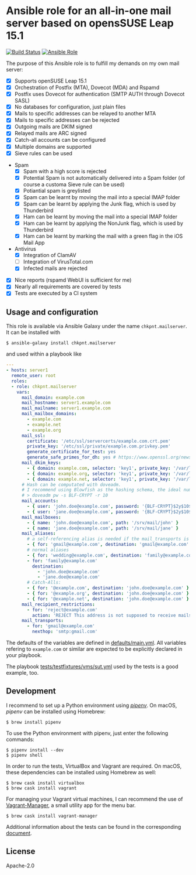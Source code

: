 # Ansible role for an all-in-one mail server based on opensSUSE Leap 15.1

[![Build Status](https://img.shields.io/travis/com/chkpnt/chkpnt-mailserver/master?label=Tests&style=flat-square)](https://travis-ci.com/chkpnt/chkpnt-mailserver)
[![Ansible Role](https://img.shields.io/ansible/role/d/39777?label=Ansible%20Galaxy%20downloads&style=flat-square)](https://galaxy.ansible.com/chkpnt/mailserver)

The purpose of this Ansible role is to fulfill my demands on my own mail server:

- [x] Supports openSUSE Leap 15.1
- [x] Orchestration of Postfix (MTA), Dovecot (MDA) and Rspamd
- [x] Postfix uses Dovecot for authentication (SMTP AUTH through Dovecot SASL)
- [x] No databases for configuration, just plain files
- [x] Mails to specific addresses can be relayed to another MTA
- [x] Mails to specific addresses can be rejected
- [x] Outgoing mails are DKIM signed
- [x] Relayed mails are ARC signed
- [x] Catch-all accounts can be configured
- [x] Multiple domains are supported
- [x] Sieve rules can be used
- Spam
  - [x] Spam with a high score is rejected
  - [x] Potential Spam is not automatically delivered into a Spam folder (of course a customa Sieve rule can be used)
  - [x] Potiantial spam is greylisted
  - [x] Spam can be learnt by moving the mail into a special IMAP folder
  - [x] Spam can be learnt by applying the Junk flag, which is used by Thunderbird
  - [x] Ham can be learnt by moving the mail into a special IMAP folder
  - [x] Ham can be learnt by applying the NonJunk flag, which is used by Thunderbird
  - [x] Ham can be learnt by marking the mail with a green flag in the iOS Mail App
- Antivirus
  - [x] Integration of ClamAV
  - [ ] Integration of VirusTotal.com
  - [x] Infected mails are rejected
- [x] Nice reports (rspamd WebUI is sufficient for me)
- [x] Nearly all requirements are covered by tests
- [x] Tests are executed by a CI system

## Usage and configuration

This role is available via Ansible Galaxy under the name `chkpnt.mailserver`. It can be installed with
```
$ ansible-galaxy install chkpnt.mailserver
```
and used within a playbook like
```yaml
---
- hosts: server1
  remote_user: root
  roles:
  - role: chkpnt.mailserver
    vars:
      mail_domain: example.com
      mail_hostname: server1.example.com
      mail_mailname: server1.example.com
      mail_mailbox_domains:
        - example.com
        - example.net
        - example.org
      mail_ssl:
        certificate: '/etc/ssl/servercerts/example.com.crt.pem'
        private_key: '/etc/ssl/private/example.com.privkey.pem'
        generate_certificate_for_test: yes
        generate_safe_primes_for_dh: yes # https://www.openssl.org/news/secadv/20160128.txt
      mail_dkim_keys:
        - { domain: example.com, selector: 'key1', private_key: '/var/lib/rspamd/dkim/example.com.key1.key' }
        - { domain: example.org, selector: 'key1', private_key: '/var/lib/rspamd/dkim/example.org.key1.key' }
        - { domain: example.net, selector: 'key1', private_key: '/var/lib/rspamd/dkim/example.net.key1.key' }
      # Hash can be computated with doveadm.
      # I recommend using Blowfish as the hashing schema, the ideal number of rounds depends on your system.
      # > doveadm pw -s BLF-CRYPT -r 10
      mail_accounts:
        - { user: 'john.doe@example.com', password: '{BLF-CRYPT}$2y$10$6W9VYuRklwLg8y2UoP6YHuK5Q8g7g.LOJdSa7K4CgoVMmARNYMVMK' } # Password: changeme
        - { user: 'jane.doe@example.com', password: '{BLF-CRYPT}$2y$10$wZtIn5uHAsbsMgMmOdBdU.qbRgrQxfeej65G63aUxMaDNEHfb8P2e' } # Password: changeme
      mail_mailboxes:
        - { name: 'john.doe@example.com', path: '/srv/mail/john' }
        - { name: 'jane.doe@example.com', path: '/srv/mail/jane' }
      mail_aliases:
        # a self-referencing alias is needed if the mail_transports is used
        - { for: 'gmail@example.com', destination: 'gmail@example.com' }
        # normal aliases
        - { for: 'wedding@example.com', destination: 'family@example.com' }
        - for: 'family@example.com'
          destination:
            - 'john.doe@example.com'
            - 'jane.doe@example.com'
        # Catch-Alls:
        - { for: '@example.com', destination: 'john.doe@example.com' }
        - { for: '@example.org', destination: 'john.doe@example.com' }
        - { for: '@example.net', destination: 'john.doe@example.com' }
      mail_recipient_restrictions:
        - for: 'reject@example.com'
          action: 'REJECT This address is not supposed to receive mails!'
      mail_transports:
        - for: 'gmail@example.com'
          nexthop: 'smtp:gmail.com'
```

The defaults of the variables are defined in [defaults/main.yml](defaults/main.yml). All variables refering to `example.com` or similar are expected to be explicitly declared in your playbook.

The playbook [tests/testfixtures/vms/sut.yml](tests/testfixtures/vms/sut.yml) used by the tests is a good example, too.

## Development

I recommend to set up a Python environment using [*pipenv*](https://github.com/pypa/pipenv). On macOS, *pipenv* can be installed using Homebrew:

```
$ brew install pipenv
```

To use the Python environment with pipenv, just enter the following commands:

```
$ pipenv install --dev
$ pipenv shell
```

In order to run the tests, VirtualBox and Vagrant are required. On macOS, these dependencies can be installed using Homebrew as well:

```
$ brew cask install virtualbox
$ brew cask install vagrant
```

For managing your Vagrant virtual machines, I can recommend the use of [Vagrant-Manager](http://vagrantmanager.com/), a small utility app for the menu bar.

```
$ brew cask install vagrant-manager
```

Additional information about the tests can be found in the corresponding [document](tests/README.md).

## License

Apache-2.0 

